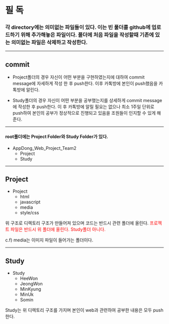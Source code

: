 # 필 독

### 각 directory에는 의미없는 파일들이 있다. 이는 빈 풀더를 github에 업로드하기 위해 추가해놓은 파일이다. 폴더에 처음 파일을 작성할때 기존에 있는 의미없는 파일은 삭제하고 작성한다.

---

## commit

- Project폴더의 경우 자신이 어떤 부분을 구현하였는지에 대하여 commit message에 자세하게 작성 한 후 push한다.
  이후 카톡방에 본인이 push했음을 카톡방에 알린다.

- Study폴더의 경우 자신이 어떤 부분을 공부했는지를 상세하게 commit message에 작성한 후 push한다.
  이 후 카톡방에 알릴 필요는 없으나 최소 1주일 단위로 push하여 본인의 공부가 정상적으로 진행되고 있음을 조원들이 인지할 수 있게 해준다.

---

#### root풀더에는 Project Folder와 Study Folder가 있다.

- AppDong_Web_Project_Team2
  - Project
  - Study

---

## Project

- Project
  - html
  - javascript
  - media
  - style/css

위 구조로 디렉토리 구조가 만들어져 있으며 코드는 반드시 관련 폴더에 올린다.
<span style="color:red">프로젝트 파일은 반드시 위 폴더에 올린다. Study폴더 아니다.</span>

c.f) media는 이미지 파일이 들어가는 폴더이다.

---

## Study

- Study
  - HeeWon
  - JeongWon
  - MinKyung
  - MinUk
  - Somin

Study는 위 디렉토리 구조를 가지며 본인이 web과 관련하여 공부한 내용은 모두 push한다.
